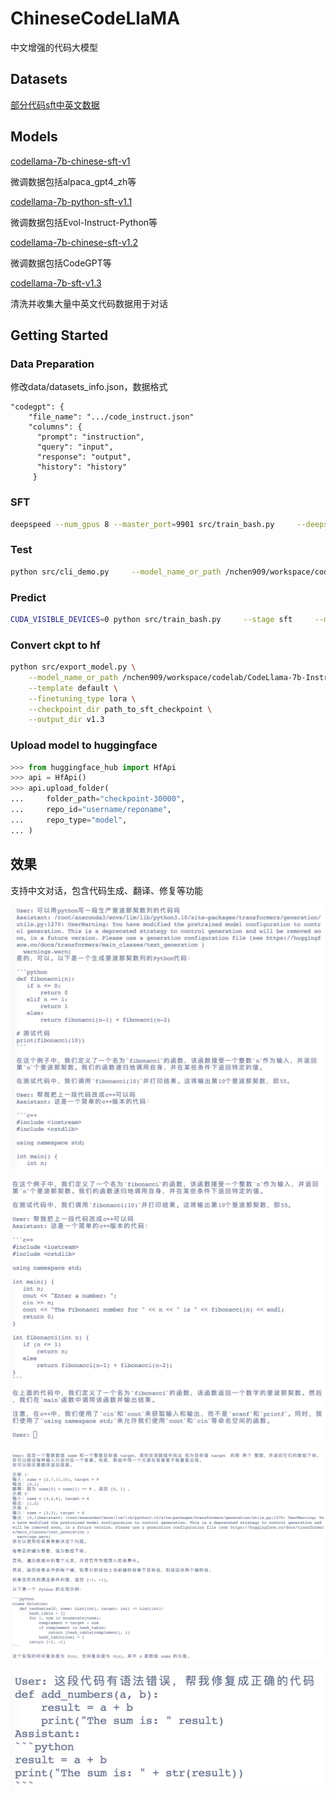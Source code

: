 # ChineseCodeLlaMA

中文增强的代码大模型

## Datasets

[部分代码sft中英文数据](https://huggingface.co/datasets/nchen909/hugcode-codesft)

## Models

[codellama-7b-chinese-sft-v1](https://huggingface.co/nchen909/codellama-7b-chinese-sft-v1)

微调数据包括alpaca_gpt4_zh等

[codellama-7b-python-sft-v1.1](https://huggingface.co/nchen909/codellama-7b-python-sft-v1.1)

微调数据包括Evol-Instruct-Python等

[codellama-7b-chinese-sft-v1.2](https://huggingface.co/nchen909/codellama-7b-chinese-sft-v1.2)

微调数据包括CodeGPT等

[codellama-7b-sft-v1.3](https://huggingface.co/nchen909/codellama-7b-sft-v1.3)

清洗并收集大量中英文代码数据用于对话

## Getting Started

### Data Preparation

修改data/datasets_info.json，数据格式

```
"codegpt": {
    "file_name": ".../code_instruct.json"
    "columns": {
      "prompt": "instruction",
      "query": "input",
      "response": "output",
      "history": "history"
     }
```

### SFT

```bash
deepspeed --num_gpus 8 --master_port=9901 src/train_bash.py     --deepspeed ds_config.json     --stage sft     --model_name_or_path /nchen909/workspace/codelab/CodeLlama-7b-Instruct-hf     --do_train     --dataset codesft     --template default     --finetuning_type lora     --lora_target q_proj,v_proj     --output_dir path_to_sft_checkpoint     --overwrite_cache     --per_device_train_batch_size 4     --gradient_accumulation_steps 4     --lr_scheduler_type cosine     --logging_steps 10     --save_steps 1000     --learning_rate 5e-5     --num_train_epochs 3.0     --plot_loss     --fp16     --overwrite_output_dir
```

### Test

```bash
python src/cli_demo.py     --model_name_or_path /nchen909/workspace/codelab/CodeLlama-7b-Instruct-hf     --template default     --finetuning_type lora     --checkpoint_dir checkpoint-30000
```

### Predict

```bash
CUDA_VISIBLE_DEVICES=0 python src/train_bash.py     --stage sft     --model_name_or_path /nchen909/workspace/codelab/CodeLlama-7b-Instruct-hf     --do_predict     --dataset codealpaca     --template default     --finetuning_type lora     --checkpoint_dir path_to_sft_checkpoint     --output_dir path_to_predict_result     --per_device_eval_batch_size 8     --max_samples 100     --predict_with_generate
```

### Convert ckpt to hf 

```bash
python src/export_model.py \
    --model_name_or_path /nchen909/workspace/codelab/CodeLlama-7b-Instruct-hf \
    --template default \
    --finetuning_type lora \
    --checkpoint_dir path_to_sft_checkpoint \
    --output_dir v1.3
```

### Upload model to huggingface

```python
>>> from huggingface_hub import HfApi
>>> api = HfApi()
>>> api.upload_folder(
...     folder_path="checkpoint-30000",
...     repo_id="username/reponame",
...     repo_type="model",
... )
```



## 效果

 支持中文对话，包含代码生成、翻译、修复等功能

![image-20230919150932942](README.assets/image-20230919150932942.png)

![image-20230919150939275](README.assets/image-20230919150939275.png)

![image-20230919150942773](README.assets/image-20230919150942773.png)

![image-20230919150944992](README.assets/image-20230919150944992.png)
